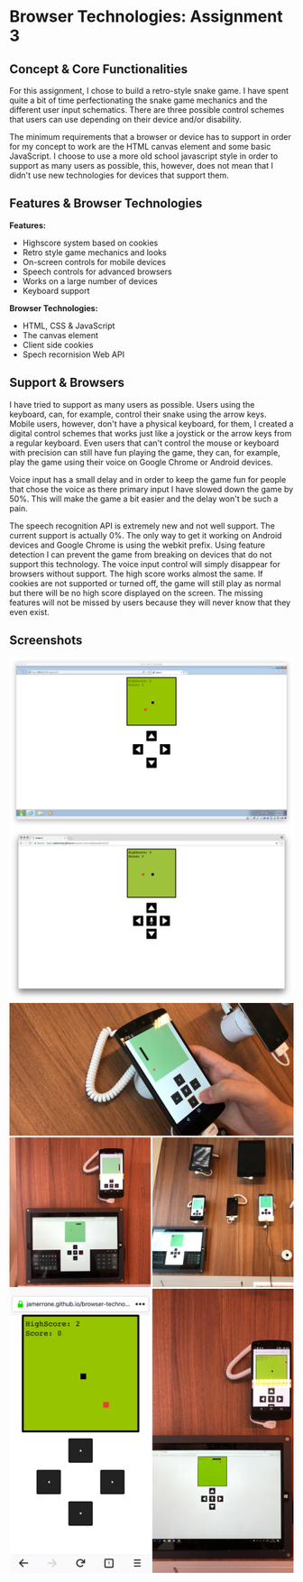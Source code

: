 # Browser Technologies: Assignment 3

## Concept & Core Functionalities

For this assignment, I chose to build a retro-style snake game. I have spent quite a bit of time perfectionating the snake game mechanics and the different user input schematics. There are three possible control schemes that users can use depending on their device and/or disability.

The minimum requirements that a browser or device has to support in order for my concept to work are the HTML canvas element and some basic JavaScript. I choose to use a more old school javascript style in order to support as many users as possible, this, however, does not mean that I didn't use new technologies for devices that support them.

## Features & Browser Technologies

**Features:**
* Highscore system based on cookies
* Retro style game mechanics and looks
* On-screen controls for mobile devices
* Speech controls for advanced browsers
* Works on a large number of devices
* Keyboard support

**Browser Technologies:**

* HTML, CSS & JavaScript
* The canvas element
* Client side cookies
* Spech recornision Web API

## Support & Browsers

I have tried to support as many users as possible. Users using the keyboard, can, for example, control their snake using the arrow keys. Mobile users, however, don't have a physical keyboard, for them, I created a digital control schemes that works just like a joystick or the arrow keys from a regular keyboard. Even users that can't control the mouse or keyboard with precision can still have fun playing the game, they can, for example, play the game using their voice on Google Chrome or Android devices.

Voice input has a small delay and in order to keep the game fun for people that chose the voice as there primary input I have slowed down the game by 50%. This will make the game a bit easier and the delay won't be such a pain.

The speech recognition API is extremely new and not well support. The current support is actually 0%. The only way to get it working on Android devices and Google Chrome is using the webkit prefix. Using feature detection I can prevent the game from breaking on devices that do not support this technology. The voice input control will simply disappear for browsers without support. The high score works almost the same. If cookies are not supported or turned off, the game will still play as normal but there will be no high score displayed on the screen. The missing features will not be missed by users because they will never know that they even exist.

## Screenshots

![Internet Explorer 10](./images/ie10.png)
![Google Chrome](./images/chrome.png)
![Older Devices 1](./images/other1.jpg)
![Older Devices 1](./images/other2.jpg)

